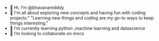 - 👋 Hi, I’m @bhavanaredddy
- 👀 I'm all about exploring new concepts and having fun with coding projects."
"Learning new things and coding are my go-to ways to keep things interesting."
- 🌱 I’m currently learning python ,machine learning and datascience
- 💞️ I’m looking to collaborate on mncs


<!---
bhavanaredddy/bhavanaredddy is a ✨ special ✨ repository because its `README.md` (this file) appears on your GitHub profile.
You can click the Preview link to take a look at your changes.
--->
